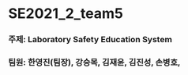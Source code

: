 # SE2021_2_team5

### 주제: Laboratory Safety Education System


### 팀원: 한영진(팀장), 강승목, 김재윤, 김진성, 손병호, 
